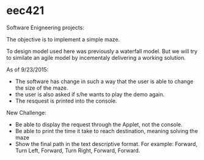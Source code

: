 # eec421
Software Enigneering projects:

The objective is to implement a simple maze. 

To design model used here was previously a waterfall model.
But we will try to similate an agile model by incementaly delivering a working solution.


As of 9/23/2015:
 - The software has change in such a way that the user is able to change the size of the maze.
 - the user is also asked if s/he wants to play the demo again.
 - The resquest is printed into the console.
 
New Challenge:
 - Be able to display the request through the Applet, not the console.
 - Be able to print the time it take to reach destination, meaning solving the maze
 - Show the final path in the text descriptive format. For example: Forward, Turn Left, Forward, Turn Right, Forward, Forward.
